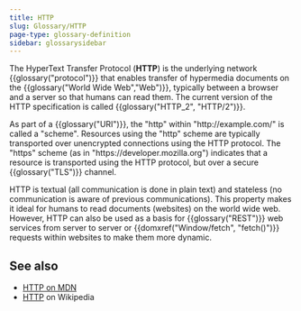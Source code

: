 ```yaml
---
title: HTTP
slug: Glossary/HTTP
page-type: glossary-definition
sidebar: glossarysidebar
---
```


The HyperText Transfer Protocol (**HTTP**) is the underlying network {{glossary("protocol")}} that enables transfer of hypermedia documents on the {{glossary("World Wide Web","Web")}}, typically between a browser and a server so that humans can read them. The current version of the HTTP specification is called {{glossary("HTTP_2", "HTTP/2")}}.

As part of a {{glossary("URI")}}, the "http" within "http\://example.com/" is called a "scheme". Resources using the "http" scheme are typically transported over unencrypted connections using the HTTP protocol. The "https" scheme (as in "https\://developer.mozilla.org") indicates that a resource is transported using the HTTP protocol, but over a secure {{glossary("TLS")}} channel.

HTTP is textual (all communication is done in plain text) and stateless (no communication is aware of previous communications). This property makes it ideal for humans to read documents (websites) on the world wide web. However, HTTP can also be used as a basis for {{glossary("REST")}} web services from server to server or {{domxref("Window/fetch", "fetch()")}} requests within websites to make them more dynamic.

## See also

- [HTTP on MDN](/en-US/docs/Web/HTTP)
- [HTTP](https://en.wikipedia.org/wiki/Hypertext_Transfer_Protocol) on Wikipedia
